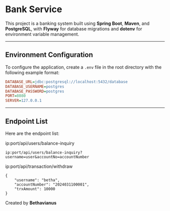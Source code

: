 # Bank Service

This project is a banking system built using **Spring Boot**, **Maven**, and **PostgreSQL**, with **Flyway** for database migrations and **dotenv** for environment variable management.

---

## Environment Configuration

To configure the application, create a `.env` file in the root directory with the following example format:

```ini
DATABASE_URL=jdbc:postgresql://localhost:5432/database
DATABASE_USERNAME=postgres
DATABASE_PASSWORD=postgres
PORT=8080
SERVER=127.0.0.1
```

---

## Endpoint List

Here are the endpoint list:

ip:port/api/users/balance-inquiry
```
ip:port/api/users/balance-inquiry?username=user&accountNo=accountNumber
```

ip:port/api/transaction/withdraw
```
{
    "username": "betha",
    "accountNumber": "2024031100001",
    "trxAmount": 10000
}
```

Created by **Bethavianus**